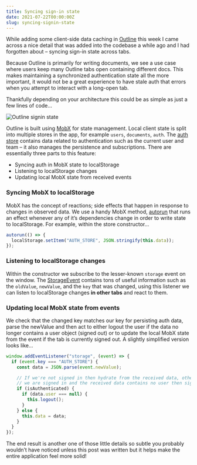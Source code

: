 ```yaml
---
title: Syncing sign-in state
date: 2021-07-22T00:00:00Z
slug: syncing-signin-state
---
```


While adding some client-side data caching in [Outline](https://www.getoutline.com) this week I came across a nice detail that was added into the codebase a while ago and I had forgotten about – syncing sign-in state across tabs.

Because Outline is primarily for writing documents, we see a use case where users keep many Outline tabs open containing different docs. This makes maintaining a synchronized authentication state all the more important, it would not be a great experience to have stale auth that errors when you attempt to interact with a long-open tab.

Thankfully depending on your architecture this could be as simple as just a few lines of code…

![Outline signin state](/images/syncing-state.gif)

Outline is built using [MobX](https://mobx.js.org/) for state management. Local client state is split into multiple stores in the app, for example `users`, `documents`, `auth`. The [auth store](https://github.com/outline/outline/blob/main/app/stores/AuthStore.js) contains data related to authentication such as the current user and team – it also manages the persistence and subscriptions. There are essentially three parts to this feature:


* Syncing auth in MobX state to localStorage
* Listening to localStorage changes
* Updating local MobX state from received events


### Syncing MobX to localStorage

MobX has the concept of reactions; side effects that happen in response to changes in observed data. We use a handy MobX method, [autorun](https://mobx.js.org/reactions.html#autorun) that runs an effect whenever any of it’s dependencies change in order to write state to localStorage. For example, within the store constructor…


```javascript
autorun(() => {
  localStorage.setItem("AUTH_STORE", JSON.stringify(this.data));
});
```

### Listening to localStorage changes

Within the constructor we subscribe to the lesser-known `storage` event on the window. The [StorageEvent](https://developer.mozilla.org/en-US/docs/Web/API/StorageEvent) contains tons of useful information such as the `oldValue`, `newValue`, and the `key` that was changed, using this listener we can listen to localStorage changes **in other tabs** and react to them.

### Updating local MobX state from events

We check that the changed key matches our key for persisting auth data, parse the newValue and then act to either logout the user if the data no longer contains a user object (signed out) or to update the local MobX state from the event if the tab is currently signed out. A slightly simplified version looks like…

```javascript
window.addEventListener("storage", (event) => {
  if (event.key === "AUTH_STORE") {
    const data = JSON.parse(event.newValue);

    // If we're not signed in then hydrate from the received data, otherwise if
    // we are signed in and the received data contains no user then sign out
    if (isAuthenticated) {
      if (data.user === null) {
        this.logout();
      }
    } else {
      this.data = data;
    }
  }
});
```

The end result is another one of those little details so subtle you probably wouldn’t have noticed unless this post was written but it helps make the entire application feel more solid!